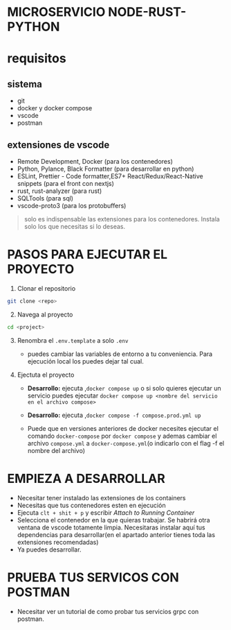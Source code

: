 # MICROSERVICIO NODE-RUST-PYTHON

# requisitos

## sistema

- git
- docker y docker compose
- vscode
- postman

## extensiones de vscode

- Remote Development, Docker (para los contenedores)
- Python, Pylance, Black Formatter (para desarrollar en python)
- ESLint, Prettier - Code formatter,ES7+ React/Redux/React-Native snippets (para el front con nextjs)
- rust, rust-analyzer (para rust)
- SQLTools (para sql)
- vscode-proto3 (para los protobuffers)

> solo es indispensable las extensiones para los contenedores. Instala solo los que necesitas si lo deseas.

# PASOS PARA EJECUTAR EL PROYECTO

1. Clonar el repositorio

```bash
git clone <repo>
```

2. Navega al proyecto

```bash
cd <project>
```

3. Renombra el `.env.template` a solo `.env`
   - puedes cambiar las variables de entorno a tu conveniencia. Para ejecución local los puedes dejar tal cual.
4. Ejectuta el proyecto

   - **Desarrollo:** ejecuta ,`docker compose up` o si solo quieres ejecutar un servicio puedes ejecutar `docker compose up <nombre del servicio en el archivo compose>`

   - **Desarrollo:** ejecuta ,`docker compose -f compose.prod.yml up`

   - Puede que en versiones anteriores de docker necesites ejecutar el comando `docker-compose` por `docker compose` y ademas cambiar el archivo `compose.yml` a `docker-compose.yml`(o indicarlo con el flag -f el nombre del archivo)

# EMPIEZA A DESARROLLAR

- Necesitar tener instalado las extensiones de los containers
- Necesitas que tus contenedores esten en ejecución
- Ejecuta `clt + shit + p` y escribir _Attach to Running Container_
- Selecciona el contenedor en la que quieras trabajar. Se habrirá otra ventana de vscode totamente limpia. Necesitaras instalar aquí tus dependencias para desarrollar(en el apartado anterior tienes toda las extensiones recomendadas)
- Ya puedes desarrollar.

# PRUEBA TUS SERVICOS CON POSTMAN

- Necesitar ver un tutorial de como probar tus servicios grpc con postman.
